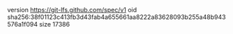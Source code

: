 version https://git-lfs.github.com/spec/v1
oid sha256:38f01123c413fb3d43fab4a655661aa8222a83628093b255a48b943576a1f094
size 17386
